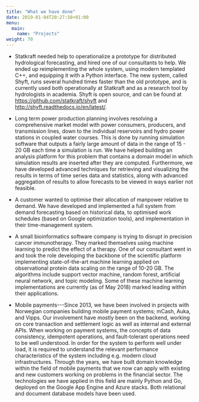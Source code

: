 ```yaml
---
title: "What we have done"
date: 2019-01-04T20:27:58+01:00
menu:
  main:
    name: "Projects"
weight: 70
---
```


- Statkraft needed help to operationalize a prototype for distributed
  hydrological forecasting, and hired one of our consultants to
  help. We ended up reimplementing the whole system, using modern
  templated C++, and equipping it with a Python interface. The new
  system, called Shyft, runs several hundred times faster than the old
  prototype, and is currently used both operationally at Statkraft and
  as a research tool by hydrologists in academia.  Shyft is open
  source, and can be found at https://github.com/statkraft/shyft and
  http://shyft.readthedocs.io/en/latest/.

- Long term power production planning involves resolving a
  comprehensive market model with power consumers, producers, and
  transmission lines, down to the individual reservoirs and hydro
  power stations in coupled water courses. This is done by running
  simulation software that outputs a fairly large amount of data in
  the range of 15 - 20 GB each time a simulation is run. We have
  helped building an analysis platform for this problem that contains
  a domain model in which simulation results are inserted after they
  are computed. Furthermore, we have developed advanced techniques for
  retrieving and visualizing the results in terms of time series data
  and statistics, along with advanced aggregation of results to allow
  forecasts to be viewed in ways earlier not feasible.

- A customer wanted to optimise their allocation of manpower relative
  to demand. We have developed and implemented a full system from
  demand forecasting based on historical data, to optimised work
  schedules (based on Google optimization tools), and implementation
  in their time-management system.

- A small bioinformatics software company is trying to disrupt in
  precision cancer immunotherapy. They marked themselves using machine
  learning to predict the effect of a therapy. One of our consultant
  went in and took the role developing the backbone of the scientific
  platform implementing state-of-the-art machine learning applied on
  observational protein data scaling on the range of 10-20 GB. The
  algorithms include support vector machine, random forest, artificial
  neural network, and topic modeling. Some of these machine learning
  implementations are currently (as of May 2018) marked leading within
  their applications.

- Mobile payments---Since 2013, we have been involved in projects with
  Norwegian companies building mobile payment systems; mCash, Auka,
  and Vipps. Our involvement have mostly been on the backend, working
  on core transaction and settlement logic as well as internal and
  external APIs. When working on payment systems, the concepts of data
  consistency, idempotent operations, and fault-tolerant operations
  need to be well understood. In order for the system to perform well
  under load, it is required to understand the relevant performance
  characteristics of the system including e.g. modern cloud
  infrastructures. Through the years, we have built domain knowledge
  within the field of mobile payments that we now can apply with
  existing and new customers working on problems in the financial
  sector. The technologies we have applied in this field are mainly
  Python and Go, deployed on the Google App Engine and Azure
  stacks. Both relational and document database models have been used.
